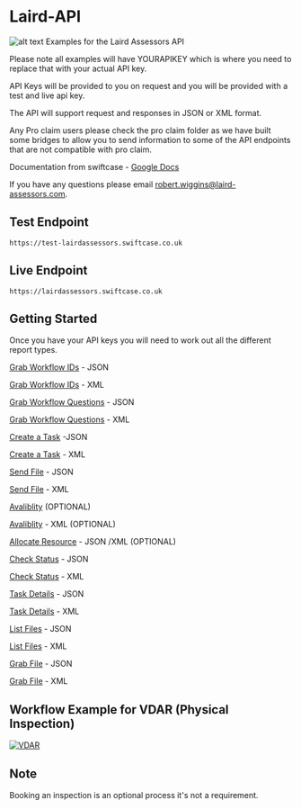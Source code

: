 # Laird-API
![alt text](https://www.laird-assessors.com/wp-content/uploads/2014/03/logo.jpg)
Examples for the Laird Assessors API


Please note all examples will have YOURAPIKEY which is where you need to replace that with your actual API key.

API Keys will be provided to you on request and you will be provided with a test and live api key.

The API will support request and responses in JSON or XML format.

Any Pro claim users please check the pro claim folder as we have built some bridges to allow you to send information to some of the API endpoints that are not compatible with pro claim.

Documentation from swiftcase - [Google Docs](https://docs.google.com/document/d/1K12qIap1dvEQLvJigxjzOE5EH9VgYWicSsTfFjpKn0M/edit?ts=5afa9b0f)

If you have any questions please email robert.wiggins@laird-assessors.com.


Test Endpoint
----

```
https://test-lairdassessors.swiftcase.co.uk
```

Live Endpoint
----

```
https://lairdassessors.swiftcase.co.uk
```


Getting Started
-------

Once you have your API keys you will need to work out all the different report types.

[Grab Workflow IDs](https://github.com/Laird-Expert/Laird-API/blob/master/workflows/workflow_types_json.md) - JSON

[Grab Workflow IDs](https://github.com/Laird-Expert/Laird-API/blob/master/workflows/workflow_types_xml.md) - XML

[Grab Workflow Questions](https://github.com/Laird-Expert/Laird-API/blob/master/workflows/workflow_questions_json.md) - JSON

[Grab Workflow Questions](https://github.com/Laird-Expert/Laird-API/blob/master/workflows/workflow_questions_xml.md) - XML

[Create a Task](https://github.com/Laird-Expert/Laird-API/blob/master/task/task_json.md) -JSON

[Create a Task](https://github.com/Laird-Expert/Laird-API/blob/master/task/task_xml.md) - XML

[Send File](https://raw.githubusercontent.com/Laird-Expert/Laird-API/master/file/send_file_json.md) - JSON

[Send File](https://raw.githubusercontent.com/Laird-Expert/Laird-API/master/file/send_file_xml.md) - XML

[Avaliblity](https://github.com/Laird-Expert/Laird-API/blob/master/task/avalibility_json.md) (OPTIONAL)

[Avaliblity](https://github.com/Laird-Expert/Laird-API/blob/master/task/avalibility_xml.md) - XML (OPTIONAL)

[Allocate Resource](https://github.com/Laird-Expert/Laird-API/blob/master/task/allocate-resource.md) - JSON /XML (OPTIONAL)

[Check Status](https://github.com/Laird-Expert/Laird-API/blob/master/task/status_json.md) - JSON

[Check Status](https://github.com/Laird-Expert/Laird-API/blob/master/task/status_xml.md) - XML

[Task Details](https://github.com/Laird-Expert/Laird-API/blob/master/task/task_details_json.md) - JSON

[Task Details](https://github.com/Laird-Expert/Laird-API/blob/master/task/task_details_xml.md) - XML

[List Files](https://github.com/Laird-Expert/Laird-API/blob/master/file/get_files_json.md) - JSON

[List Files](https://github.com/Laird-Expert/Laird-API/blob/master/file/get_files_xml.md) - XML

[Grab File](https://github.com/Laird-Expert/Laird-API/blob/master/file/get_file_json.md) - JSON

[Grab File](https://github.com/Laird-Expert/Laird-API/blob/master/file/get_file_xml.md) - XML

Workflow Example for VDAR (Physical Inspection)
----

[![VDAR](https://s31.postimg.cc/wxd1cuqyj/Capture.png)](https://postimg.cc/image/hon3z2x9z/)

## Note

Booking an inspection is an optional process it's not a requirement.



